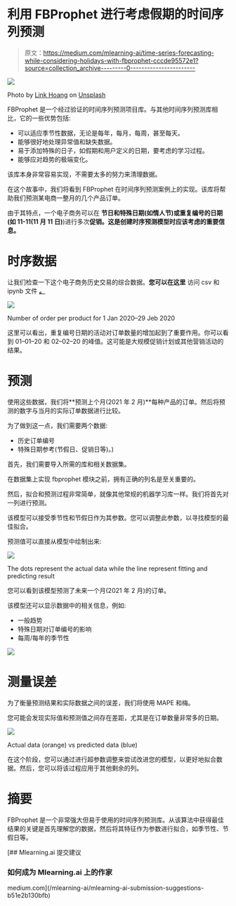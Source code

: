 # 利用 FBProphet 进行考虑假期的时间序列预测

> 原文：<https://medium.com/mlearning-ai/time-series-forecasting-while-considering-holidays-with-fbprophet-cccde95572e1?source=collection_archive---------0----------------------->

![](img/46491a5d91e7819f6a3d9635f36e43f7.png)

Photo by [Link Hoang](https://unsplash.com/@linkhoang?utm_source=medium&utm_medium=referral) on [Unsplash](https://unsplash.com?utm_source=medium&utm_medium=referral)

FBProphet 是一个经过验证的时间序列预测项目库。与其他时间序列预测库相比，它的一些优势包括:

*   可以适应季节性数据，无论是每年，每月，每周，甚至每天。
*   能够很好地处理异常值和缺失数据。
*   易于添加特殊的日子，如假期和用户定义的日期，要考虑的学习过程。
*   能够应对趋势的极端变化。

该库本身非常容易实现，不需要太多的努力来清理数据。

在这个故事中，我们将看到 FBProphet 在时间序列预测案例上的实现。该库将帮助我们预测某电商一整月的几个产品订单。

由于其特点，一个电子商务可以在 **节日和特殊日期(如情人节)或重复编号的日期(如 11-11(11 月 11 日)**)进行多次**促销。这是创建时序预测模型时应该考虑的重要信息。**

# 时序数据

让我们检查一下这个电子商务历史交易的综合数据。**您可以在这里** 访问 csv 和 ipynb 文件 [**。**](https://github.com/evanbudianto/forecasting-with-fbprophet)

![](img/b919a805f1cd156c0aa1d1c05e749876.png)

Number of order per product for 1 Jan 2020–29 Jeb 2020

这里可以看出，重复编号日期的活动对订单数量的增加起到了重要作用。你可以看到 01–01–20 和 02–02–20 的峰值。这可能是大规模促销计划或其他营销活动的结果。

# 预测

使用这些数据，我们将**预测上个月(2021 年 2 月)**每种产品的订单。然后将预测的数字与当月的实际订单数据进行比较。

为了做到这一点，我们需要两个数据:

*   历史订单编号
*   特殊日期参考(节假日、促销日等)。)

首先，我们需要导入所需的库和相关数据集。

在数据集上实现 fbprophet 模块之前，拥有正确的列名是至关重要的。

然后，拟合和预测过程非常简单，就像其他常规的机器学习库一样。我们将首先对一列进行预测。

该模型可以接受季节性和节假日作为其参数。您可以调整此参数，以寻找模型的最佳拟合。

预测值可以直接从模型中绘制出来:

![](img/b4a9f22a03cf6f23db54c516af4b4084.png)

The dots represent the actual data while the line represent fitting and predicting result

您可以看到该模型预测了未来一个月(2021 年 2 月)的订单。

该模型还可以显示数据中的相关信息，例如:

*   一般趋势
*   特殊日期对订单编号的影响
*   每周/每年的季节性

![](img/9524020a3bd4510a9dd67e62f01cfba0.png)

# 测量误差

为了衡量预测结果和实际数据之间的误差，我们将使用 MAPE 和梅。

您可能会发现实际值和预测值之间存在差距，尤其是在订单数量非常多的日期。

![](img/be17704e642c93186b127a56834f68d6.png)

Actual data (orange) vs predicted data (blue)

在这个阶段，您可以通过进行超参数调整来尝试改进您的模型，以更好地拟合数据。然后，您可以将该过程应用于其他剩余的列。

# 摘要

FBProphet 是一个非常强大但易于使用的时间序列预测库。从该算法中获得最佳结果的关键是首先理解您的数据，然后将其特征作为参数进行拟合，如季节性、节假日等。

[](/mlearning-ai/mlearning-ai-submission-suggestions-b51e2b130bfb) [## Mlearning.ai 提交建议

### 如何成为 Mlearning.ai 上的作家

medium.com](/mlearning-ai/mlearning-ai-submission-suggestions-b51e2b130bfb)